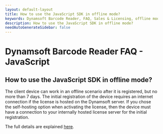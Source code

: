 ```yaml
---
layout: default-layout
title: How to use the JavaScript SDK in offline mode?
keywords: Dynamsoft Barcode Reader, FAQ, Sales & Licensing, offline mode use
description: How to use the JavaScript SDK in offline mode?
needAutoGenerateSidebar: false
---
```


# Dynamsoft Barcode Reader FAQ - JavaScript

## How to use the JavaScript SDK in offline mode?

The client device can work in an offline scenario after it is registered, but no more than 7 days. The initial registration of the device requires an internet connection if the license is hosted on the Dynamsoft server. If you chose the self-hosting option when activating the license, then the device must have a connection to your internally hosted license server for the initial registration.

The full details are explained [here](https://www.dynamsoft.com/license-server/docs/about/licensefaq.html?ver=latest#can-a-client-device-work-offline).